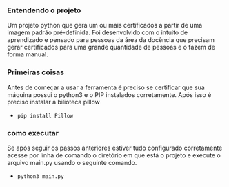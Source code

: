 ### Entendendo o projeto
Um projeto python que gera um ou mais certificados a partir de uma imagem padrão pré-definida.
Foi desenvolvido com o intuito de aprendizado e pensado para pessoas da área da docência que precisam
gerar certificados para uma grande quantidade de pessoas e o fazem de forma manual.

### Primeiras coisas
Antes de começar a usar a ferramenta é preciso se certificar que sua máquina possui o python3 e o PIP instalados corretamente. Após isso
é preciso instalar a bilioteca pillow

- ```pip install Pillow```

### como executar

Se após seguir os passos anteriores estiver tudo configurado corretamente acesse por linha de comando o diretório em que está o projeto
e execute o arquivo main.py usando o seguinte comando.

- ```python3 main.py```

